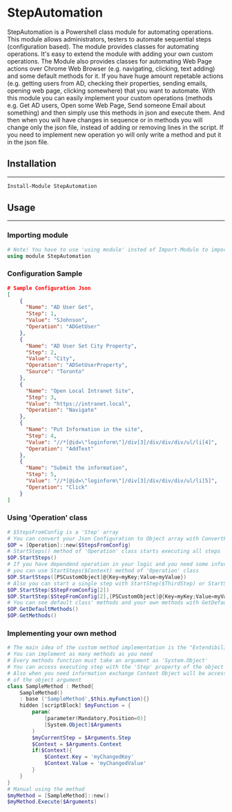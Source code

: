 # StepAutomation

StepAutomation is a Powershell class module for automating operations.
This module allows administrators, testers to automate sequential steps (configuration based). The module provides classes for automating operations. It's easy to extend the module with adding your own custom operations. The Module also provides classes for automating Web Page actions over Chrome Web Browser (e.g. navigating, clicking, text adding) and some default methods for it. If you have huge amount repetable actions (e.g. getting users from AD, checking their properties, sending emails, opening web page, clicking somewhere) that you want to automate. With this module you can easily implement your custom operations (methods e.g. Get AD users, Open some Web Page, Send someone Email about something) and then simply use this methods in json and execute them. And then when you will have changes in sequence or in methods you will change only the json file, instead of adding or removing lines in the script. If you need to implement new operation yo will only write a method and put it in the json file.

## Installation
---
```powershell
Install-Module StepAutomation
```

## Usage
---
### Importing module
```powershell
# Note! You have to use 'using module' insted of Import-Module to importing classes
using module StepAutomation
```


### Configuration Sample
```json
# Sample Configuration Json
[
    {
      "Name": "AD User Get",
      "Step": 1,
      "Value": "SJohnson",
      "Operation": "ADGetUser"
    },
    {
      "Name": "AD User Set City Property",
      "Step": 2,
      "Value": "City",
      "Operation": "ADSetUserProperty",
      "Source": "Toronto"
    },
    {
      "Name": "Open Local Intranet Site",
      "Step": 3,
      "Value": "https://intranet.local",
      "Operation": "Navigate"
    },
    {
      "Name": "Put Information in the site",
      "Step": 4,
      "Value": "//*[@id=\"loginform\"]/div[3]/div/div/div/ul/li[4]",
      "Operation": "AddText"
    },
    {
      "Name": "Submit the information",
      "Step": 5,
      "Value": "//*[@id=\"loginform\"]/div[3]/div/div/div/ul/li[5]",
      "Operation": "Click"
    }
]
```
### Using 'Operation' class

```powershell
# $StepsFromConfig is a 'Step' array
# You can convert your Json Configuration to Object array with ConvertFrom-Json
$OP = [Operation]::new($StepsFromConfig)
# StartSteps() method of 'Operation' class starts executing all steps
$OP.StartSteps()
# If you have dependend operation in your logic and you need some information exchange between actions
# you can use StartSteps($Context) method of 'Operation' class
$OP.StartSteps([PSCustomObject]@{Key=myKey;Value=myValue})
# Also you can start a single step with StartStep($ThirdStep) or StartStep($ThirdStep,$Context)
$OP.StartStep($StepFromConfig[2])
$OP.StartStep($StepFromConfig[2],[PSCustomObject]@{Key=myKey;Value=myValue})
# You can see default class' methods and your own methods with GetDefaultMethods() and GetMethods()
$OP.GetDefaultMethods()
$OP.GetMethods()
```

### Implementing your own method
```powershell
# The main idea of the custom method implementation is the "Extendibility"
# You can implement as many methods as you need
# Every methods function must take an argument as 'System.Object'
# You can access executing step with the 'Step' property of the object argument
# Also when you need information exchange Context Object will be accessible with the context property
# of the object argument
class SampleMethod : Method{
    SampleMethod()
    : base ('SampleMethod',$this.myFunction){}
    hidden [scriptBlock] $myFunction = {
        param(
            [parameter(Mandatory,Position=0)]
            [System.Object]$Arguments
        )
        $myCurrentStep = $Arguments.Step
        $Context = $Arguments.Context
        if($Context){
            $Context.Key = 'myChangedKey'
            $Context.Value = 'myChangedValue'
        }
    }
}
# Manual using the method
$myMethod = [SampleMethod]::new()
$myMethod.Execute($Arguments)
```